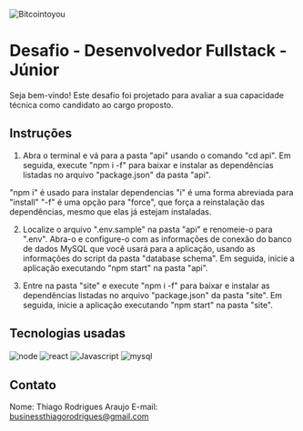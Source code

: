 ![Bitcointoyou](https://bitcointoyou.com/_next/static/media/logoAzul.c6609791.png)

# Desafio - Desenvolvedor Fullstack - Júnior
Seja bem-vindo! Este desafio foi projetado para avaliar a sua capacidade técnica como candidato ao cargo proposto.

## Instruções
1. Abra o terminal e vá para a pasta "api" usando o comando "cd api". Em seguida, execute "npm i -f" para baixar e instalar as dependências listadas no arquivo "package.json" da pasta "api".

"npm i" é usado para instalar dependencias
"i" é uma forma abreviada para "install"
"-f" é uma opção para "force", que força a reinstalação das dependências, mesmo que elas já estejam instaladas.

2. Localize o arquivo ".env.sample" na pasta "api" e renomeie-o para ".env". Abra-o e configure-o com as informações de conexão do banco de dados MySQL que você usará para a aplicação, usando as informações do script da pasta "database schema". Em seguida, inicie a aplicação executando "npm start" na pasta "api".

3. Entre na pasta "site" e execute "npm i -f" para baixar e instalar as dependências listadas no arquivo "package.json" da pasta "site". Em seguida, inicie a aplicação executando "npm start" na pasta "site".


## Tecnologias usadas

<div style="display: inline_block">
  <img align="center" alt="node" src="https://img.shields.io/badge/Node.js-43853D?style=for-the-badge&logo=node.js&logoColor=white"/>
  <img align="center" alt="react" src="https://img.shields.io/badge/React-20232A?style=for-the-badge&logo=react&logoColor=61DAFB"/>
  <img align="center" alt="Javascript" src="https://camo.githubusercontent.com/9d07c04bdd98c662d5df9d4e1cc1de8446ffeaebca330feb161f1fb8e1188204/68747470733a2f2f696d672e736869656c64732e696f2f62616467652f4a6176615363726970742d4637444631453f7374796c653d666f722d7468652d6261646765266c6f676f3d6a617661736372697074266c6f676f436f6c6f723d626c61636b" />
  <img align="center"  alt="mysql" src="https://img.shields.io/badge/MySQL-00000F?style=for-the-badge&logo=mysql&logoColor=white"/>
 
</div>

## Contato
Nome: Thiago Rodrigues Araujo
E-mail: businessthiagorodrigues@gmail.com
